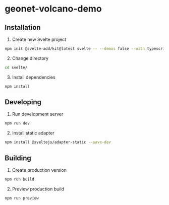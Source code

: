 # geonet-volcano-demo


## Installation

1. Create new Svelte project

```bash
npm init @svelte-add/kit@latest svelte -- --demos false --with typescript+eslint+prettier+playwright
```

2. Change directory

```bash
cd svelte/
```

3. Install dependencies

```bash
npm install
```

## Developing

1. Run development server

```bash
npm run dev
```

2. Install static adapter

```bash
npm install @sveltejs/adapter-static --save-dev
```

## Building

1. Create production version

```bash
npm run build
```

2. Preview production build

```bash
npm run preview
```
